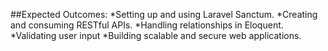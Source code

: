 ##Expected Outcomes:
*Setting up and using Laravel Sanctum.
*Creating and consuming RESTful APIs.
*Handling relationships in Eloquent.
*Validating user input 
*Building scalable and secure web applications.
